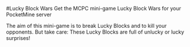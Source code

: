 #Lucky Block Wars
Get the MCPC mini-game Lucky Block Wars for your PocketMine server


The aim of this mini-game is to break Lucky Blocks and to kill your opponents.
But take care: These Lucky Blocks are full of unlucky or lucky surprises!

